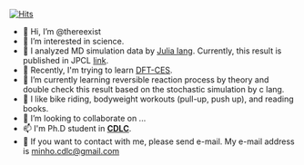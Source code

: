 [![Hits](https://hits.seeyoufarm.com/api/count/incr/badge.svg?url=https%3A%2F%2Fgithub.com%2Fthereexist%2Fthereexist%2Fedit%2Fmain%2FREADME.md&count_bg=%2379C83D&title_bg=%23555555&icon=&icon_color=%23E7E7E7&title=hits&edge_flat=false)](https://hits.seeyoufarm.com)

- 👋 Hi, I’m @thereexist
- 👀 I’m interested in science.
- 🌱 I analyzed MD simulation data by [Julia lang](https://julialang.org/). Currently, this result is published in JPCL [link](https://pubs.acs.org/doi/10.1021/acs.jpclett.4c00323). 
- 🎃 Recently, I'm trying to learn [DFT-CES](https://www.m-design-lab.net/dft-ces). 
- 🍭 I’m currently learning reversible reaction process by theory and double check this result based on the stochastic simulation by c lang.
- 🎇 I like bike riding, bodyweight workouts (pull-up, push up), and reading books. 
- 💞️ I’m looking to collaborate on ...
- 📫 I'm Ph.D student in [**CDLC**](http://cdlc.cau.ac.kr/). 
- 🦉 If you want to contact with me, please send e-mail. My e-mail address is minho.cdlc@gmail.com

<!---
thereexist/thereexist is a ✨ special ✨ repository because its `README.md` (this file) appears on your GitHub profile.
You can click the Preview link to take a look at your changes.
--->
